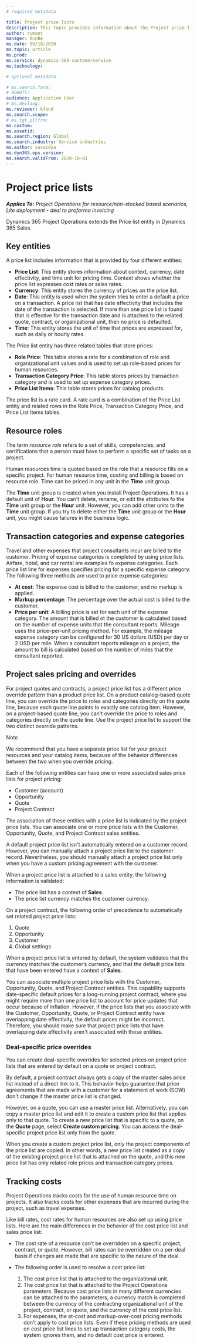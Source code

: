 ```yaml
---
# required metadata

title: Project price lists
description: This topic provides information about the Project price list entity.
author: rumant
manager: AnnBe
ms.date: 09/18/2020
ms.topic: article
ms.prod: 
ms.service: dynamics-365-customerservice
ms.technology: 

# optional metadata

# ms.search.form: 
# ROBOTS: 
audience: Application User
# ms.devlang: 
ms.reviewer: kfend
ms.search.scope: 
# ms.tgt_pltfrm: 
ms.custom: 
ms.assetid: 
ms.search.region: Global
ms.search.industry: Service industries
ms.author: suvaidya
ms.dyn365.ops.version: 
ms.search.validFrom: 2020-10-01
---
```


# Project price lists

_**Applies To:** Project Operations for resource/non-stocked based scenarios, Lite deployment - deal to proforma invoicing_

Dynamics 365 Project Operations extends the Price list entity in Dynamics 365 Sales. 

## Key entities

A price list includes information that is provided by four different entities:

- **Price List**: This entity stores information about context, currency, date effectivity, and time unit for pricing time. Context shows whether the price list expresses cost rates or sales rates. 
- **Currency**:  This entity stores the currency of prices on the price list. 
- **Date**: This entity is used when the system tries to enter a default a price on a transaction. A price list that has date effectivity that includes the date of the transaction is selected. If  more than one price list is found that is effective for the transaction date and is attached to the related quote, contract, or organizational unit, then no price is defaulted. 
- **Time**: This entity stores the unit of time that prices are expressed for, such as daily or hourly rates. 

The Price list entity has three related tables that store prices:

  - **Role Price**: This table stores a rate for a combination of role and organizational unit values and is used to set up role-based prices for human resources.
  - **Transaction Category Price**: This table stores prices by transaction category and is used to set up expense category prices.
  - **Price List Items**: This table stores prices for catalog products.
 
The price list is a rate card. A rate card is a combination of the Price List entity and related rows in the Role Price, Transaction Category Price, and Price List Items tables.

## Resource roles

The term *resource role* refers to a set of skills, competencies, and certifications that a person must have to perform a specific set of tasks on a project.

Human resources time is quoted based on the role that a resource fills on a specific project. For human resource time, costing and billing is based on resource role. Time can be priced in any unit in the **Time** unit group.

The **Time** unit group is created when you install Project Operations. It has a default unit of **Hour**. You can't delete, rename, or edit the attributes fo the **Time** unit group or the **Hour** unit. However, you can add other units to the **Time** unit group. If you try to delete either the **Time** unit group or the **Hour** unit, you might cause failures in the business logic.
 
## Transaction categories and expense categories

Travel and other expenses that project consultants incur are billed to the customer. Pricing of expense categories is completed by using price lists. Airfare, hotel, and car rental are examples fo expense categories. Each price list line for expenses specifies pricing for a specific expense category. The following three methods are used to price expense categories:

- **At cost**: The expense cost is billed to the customer, and no markup is applied.
- **Markup percentage**: The percentage over the actual cost is billed to the customer. 
- **Price per unit**: A billing price is set for each unit of the expense category. The amount that is billed ot the customer is calculated based on the number of expense units that the consultant reports. Mileage uses the price-per-unit pricing method. For example, the mileage expense category can be configured for 30 US dollars (USD) per day or 2 USD per mile. When a consultant reports mileage on a project, the amount to bill is calculated based on the number of miles that the consultant reported.
 
## Project sales pricing and overrides

For project quotes and contracts, a project price list has a different price override pattern than a product price list. On a product catalog–based quote line, you can override the price to roles and categories directly on the quote line, because each quote line points to exactly one catalog item. However, on a project-based quote line, you can't override the price to roles and categories directly on the quote line. Use the project price list to support the two distinct override patterns.

> [!NOTE]
> We recommend that you have a separate price list for your project resources and your catalog items, because of the behavior differences between the two when you override pricing.

Each of the following entities can have one or more associated sales price lists for project pricing:

- Customer (account) 
- Opportunity 
- Quote 
- Project Contract

The association of these entities with a price list is indicated by the project price lists. You can associate one or more price lists with the Customer, Opportunity, Quote, and Project Contract sales entities.

A default project price list isn't automatically entered on a customer record. However, you can manually attach a project price list to the customer record. Nevertheless, you should manually attach a project price list only when you have a custom pricing agreement with the customer. 

When a project price list is attached to a sales entity, the following information is validated:

- The price list has a context of **Sales**. 
- The price list currency matches the customer currency. 

On a project contract, the following order of precedence to automatically set related project price lists:

1. Quote
2. Opportunity
3. Customer 
4. Global settings 

When a project price list is entered by default, the system validates that the currency matches the customer’s currency, and that the default price lists that have been entered have a context of **Sales**.

You can associate multiple project price lists with the Customer, Opportunity, Quote, and Project Contract entities. This capability supports date-specific default prices for a long-running project contract, where you might require more than one price list to account for price updates that occur because of inflation. However, if the price lists that you associate with the Customer, Opportunity, Quote, or Project Contract entity have overlapping date effectivity, the default prices might be incorrect. Therefore, you should make sure that project price lists that have overlapping date effectivity aren't associated with those entities.

### Deal-specific price overrides

You can create deal-specific overrides for selected prices on project price lists that are entered by default on a quote or project contract.

By default, a project contract always gets a copy of the master sales price list instead of a direct link to it. This behavior helps guarantee that price agreements that are made with a customer for a statement of work (SOW) don't change if the master price list is changed.

However, on a quote, you can use a master price list. Alternatively, you can copy a master price list and edit it to create a custom price list that applies only to that quote. To create a new price list that is specific to a quote, on the **Quote** page, select **Create custom pricing**. You can access the deal-specific project price list only from the quote. 

When you create a custom project price list, only the project components of the price list are copied. In other words, a new price list created as a copy of the existing project price list that is attached on the quote, and this new price list has only related role prices and transaction category prices.
  
## Tracking costs

Project Operations tracks costs for the use of human resource time on projects. It also tracks costs for other expenses that are incurred during the project, such as travel expenses.

Like bill rates, cost rates for human resources are also set up using price lists. Here are the main differences in the behavior of the cost price list and sales price list:

- The cost rate of a resource can’t be overridden on a specific project, contract, or quote. However, bill rates can be overridden on a per-deal basis if changes are made that are specific to the nature of the deal. 

- The following order is used to resolve a cost price list:

    1. The cost price list that is attached to the organizational unit.
    2. The cost price list that is attached to the Project Operations parameters. Because cost price lists in many different currencies can be attached to the parameters, a currency match is completed between the currency of the contracting organizational unit of the project, contract, or quote, and the currency of the cost price list.
    3. For expenses, the at-cost and markup-over-cost pricing methods don’t apply to cost price lists. Even if these pricing methods are used on cost price list lines to set up transaction category costs, the system ignores them, and no default cost price is entered.

